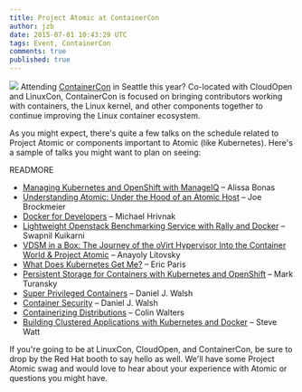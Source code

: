 ```yaml
---
title: Project Atomic at ContainerCon
author: jzb
date: 2015-07-01 10:43:29 UTC
tags: Event, ContainerCon
comments: true
published: true
---
```


![](/images/lf-logo.jpg) Attending [ContainerCon](http://events.linuxfoundation.org/events/containercon) in Seattle this year? Co-located with CloudOpen and LinuxCon, ContainerCon is focused on bringing contributors working with containers, the Linux kernel, and other components together to continue improving the Linux container ecosystem.

As you might expect, there's quite a few talks on the schedule related to Project Atomic or components important to Atomic (like Kubernetes). Here's a sample of talks you might want to plan on seeing:

READMORE

 * [Managing Kubernetes and OpenShift with ManageIQ](http://sched.co/3Y6a) – Alissa Bonas
 * [Understanding Atomic: Under the Hood of an Atomic Host](http://sched.co/3YKl) – Joe Brockmeier
 * [Docker for Developers](http://sched.co/3XqC) – Michael Hrivnak
 * [Lightweight Openstack Benchmarking Service with Rally and Docker](http://sched.co/3Z34) – Swapnil Kuikarni
 * [VDSM in a Box: The Journey of the oVirt Hypervisor Into the Container World & Project Atomic](http://sched.co/3YQb) – Anayoly Litovsky
 * [What Does Kubernetes Get Me?](http://sched.co/3Y5q) – Eric Paris
 * [Persistent Storage for Containers with Kubernetes and OpenShift](http://sched.co/3Y5f) – Mark Turansky
 * [Super Privileged Containers](http://sched.co/3YTh) – Daniel J. Walsh
 * [Container Security](http://sched.co/3YTk) – Daniel J. Walsh
 * [Containerizing Distributions](http://sched.co/3YTf) – Colin Walters
 * [Building Clustered Applications with Kubernetes and Docker](http://sched.co/3XqB) – Steve Watt

If you're going to be at LinuxCon, CloudOpen, and ContainerCon, be sure to drop by the Red Hat booth to say hello as well. We'll have some Project Atomic swag and would love to hear about your experience with Atomic or questions you might have.